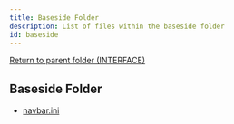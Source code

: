 ```yaml
---
title: Baseside Folder
description: List of files within the baseside folder
id: baseside
---
```


[Return to parent folder (INTERFACE)](../index.md)

## Baseside Folder

* [navbar.ini](./navbar.ini.md)
